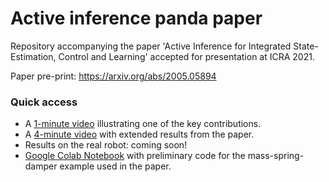 # Active inference panda paper
Repository accompanying the paper 'Active Inference for Integrated State-Estimation, Control and Learning' accepted for presentation at ICRA 2021.

Paper pre-print: https://arxiv.org/abs/2005.05894

### Quick access 

- A [1-minute video](https://www.youtube.com/watch?v=sL3vKJlclxI) illustrating one of the key contributions. 
- A [4-minute video](https://youtu.be/38cEu-TkAXc) with extended results from the paper.
- Results on the real robot: coming soon! 
- [Google Colab Notebook](https://colab.research.google.com/drive/1-V51Y02s3hzKDs7rHDeL0uhfrovlnt-7) with preliminary code for the mass-spring-damper example used in the paper.

